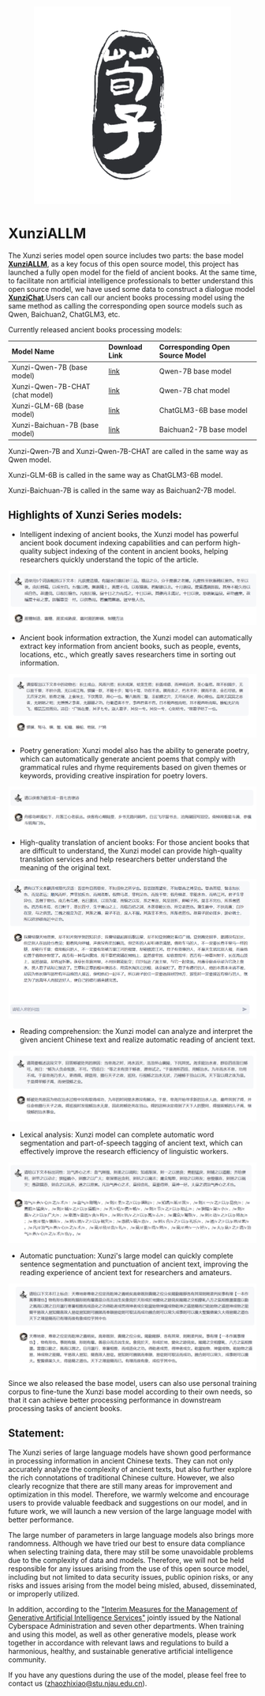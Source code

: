 <div align="center">
  <img src="./web/荀子logonew.png" width="400"/>
</div>

# XunziALLM

The Xunzi series model open source includes two parts: the base model [**XunziALLM**](https://modelscope.cn/models/Xunzillm4cc/Xunzi-Qwen), as a key focus of this open source model, this project has launched a fully open model for the field of ancient books. At the same time, to facilitate non artificial intelligence professionals to better understand this open source model, we have used some data to construct a dialogue model [**XunziChat**](https://modelscope.cn/models/Xunzillm4cc/Xunzi-Qwen-Chat).Users can call our ancient books processing model using the same method as calling the corresponding open source models such as Qwen, Baichuan2, ChatGLM3, etc.

 Currently released ancient books processing models:
 
 | Model Name | Download Link | Corresponding Open Source Model |
 | :----------------------------- | :----------------------------------------------------------- | :--------------------------------|
 |Xunzi-Qwen-7B (base model) | [link](https://modelscope.cn/models/Xunzillm4cc/Xunzi-Qwen) | Qwen-7B base model |
 |Xunzi-Qwen-7B-CHAT (chat model) | [link](https://modelscope.cn/models/Xunzillm4cc/Xunzi-Qwen-Chat) | Qwen-7B chat model |
 |Xunzi-GLM-6B (base model) | [link](https://modelscope.cn/models/Xunzillm4cc/Xunzi-GLM) | ChatGLM3-6B base model |
 |Xunzi-Baichuan-7B (base model) | [link](https://modelscope.cn/models/Xunzillm4cc/Xunzi-Baichuan) | Baichuan2-7B base model |
 
 Xunzi-Qwen-7B and Xunzi-Qwen-7B-CHAT are called in the same way as Qwen model.
 
 Xunzi-GLM-6B is called in the same way as ChatGLM3-6B model.
 
 Xunzi-Baichuan-7B is called in the same way as Baichuan2-7B model.

## Highlights of Xunzi Series models:

* Intelligent indexing of ancient books, the Xunzi model has powerful ancient book document indexing capabilities and can perform high-quality subject indexing of the content in ancient books, helping researchers quickly understand the topic of the article.

![index](./examples/index.png)
* Ancient book information extraction, the Xunzi model can automatically extract key information from ancient books, such as people, events, locations, etc., which greatly saves researchers time in sorting out information.

![ner](./examples/ner.png)
* Poetry generation: Xunzi model also has the ability to generate poetry, which can automatically generate ancient poems that comply with grammatical rules and rhyme requirements based on given themes or keywords, providing creative inspiration for poetry lovers.

![poetry](./examples/poetry.png)
* High-quality translation of ancient books: For those ancient books that are difficult to understand, the Xunzi model can provide high-quality translation services and help researchers better understand the meaning of the original text.

![translation](./examples/translation.png)
* Reading comprehension: the Xunzi model can analyze and interpret the given ancient Chinese text and realize automatic reading of ancient text.

![reading_comprehension](./examples/reading_comprehension.png)
* Lexical analysis: Xunzi model can complete automatic word segmentation and part-of-speech tagging of ancient text, which can effectively improve the research efficiency of linguistic workers.

![pos](./examples/pos.png)
* Automatic punctuation: Xunzi's large model can quickly complete sentence segmentation and punctuation of ancient text, improving the reading experience of ancient text for researchers and amateurs.

![punctuation](./examples/punctuation.png)

Since we also released the base model, users can also use personal training corpus to fine-tune the Xunzi base model according to their own needs, so that it can achieve better processing performance in downstream processing tasks of ancient books.

## Statement:

The Xunzi series of large language models have shown good performance in processing information in ancient Chinese texts. They can not only accurately analyze the complexity of ancient texts, but also further explore the rich connotations of traditional Chinese culture. However, we also clearly recognize that there are still many areas for improvement and optimization in this model. Therefore, we warmly welcome and encourage users to provide valuable feedback and suggestions on our model, and in future work, we will launch a new version of the large language model with better performance.

The large number of parameters in large language models also brings more randomness. Although we have tried our best to ensure data compliance when selecting training data, there may still be some unavoidable problems due to the complexity of data and models. Therefore, we will not be held responsible for any issues arising from the use of this open source model, including but not limited to data security issues, public opinion risks, or any risks and issues arising from the model being misled, abused, disseminated, or improperly utilized.

In addition, according to the ["Interim Measures for the Management of Generative Artificial Intelligence Services"](http://www.cac.gov.cn/2023-07/13/c_1690898327029107.htm) jointly issued by the National Cyberspace Administration and seven other departments. When training and using this model, as well as other generative models, please work together in accordance with relevant laws and regulations to build a harmonious, healthy, and sustainable generative artificial intelligence community.

If you have any questions during the use of the model, please feel free to contact us (zhaozhixiao@stu.njau.edu.cn).
